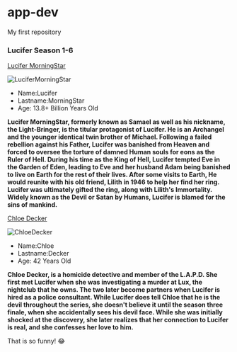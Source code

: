 # app-dev
My first repository

### Lucifer Season 1-6

[Lucifer MorningStar](https://lucifer.fandom.com/wiki/Lucifer_Morningstar)

![LuciferMorningStar](https://github.com/Gibo0808/app-dev/assets/169523138/89630fb7-9636-4a58-91e6-1e6527f30378)

- Name:Lucifer
- Lastname:MorningStar
- Age: 13.8+ Billion Years Old

**Lucifer MorningStar, formerly known as Samael as well as his nickname, the Light-Bringer, is the titular protagonist of Lucifer. He is an Archangel and the younger identical twin brother of Michael. Following a failed rebellion against his Father, Lucifer was banished from Heaven and forced to oversee the torture of damned Human souls for eons as the Ruler of Hell. During his time as the King of Hell, Lucifer tempted Eve in the Garden of Eden, leading to Eve and her husband Adam being banished to live on Earth for the rest of their lives. After some visits to Earth, He would reunite with his old friend, Lilith in 1946 to help her find her ring. Lucifer was ultimately gifted the ring, along with Lilith's Immortality. Widely known as the Devil or Satan by Humans, Lucifer is blamed for the sins of mankind.**


[Chloe Decker](https://lucifer.fandom.com/wiki/Chloe_Decker)

![ChloeDecker](https://github.com/Gibo0808/app-dev/assets/169523138/deb1b138-e934-42e1-b230-5504f0ab006f)

- Name:Chloe
- Lastname:Decker
- Age: 42 Years Old

**Chloe Decker, is a homicide detective and member of the L.A.P.D. She first met Lucifer when she was investigating a murder at Lux, the nightclub that he owns. The two later become partners when Lucifer is hired as a police consultant. While Lucifer does tell Chloe that he is the devil throughout the series, she doesn't believe it until the season three finale, when she accidentally sees his devil face. While she was initially shocked at the discovery, she later realizes that her connection to Lucifer is real, and she confesses her love to him.**

That is so funny! :joy:

